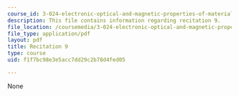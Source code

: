 ```yaml
---
course_id: 3-024-electronic-optical-and-magnetic-properties-of-materials-spring-2013
description: This file contains information regarding recitation 9.
file_location: /coursemedia/3-024-electronic-optical-and-magnetic-properties-of-materials-spring-2013/f1f7bc98e3e5acc7dd29c2b78d4fed05_MIT3_024S13_2012rec9.pdf
file_type: application/pdf
layout: pdf
title: Recitation 9
type: course
uid: f1f7bc98e3e5acc7dd29c2b78d4fed05

---
```

None